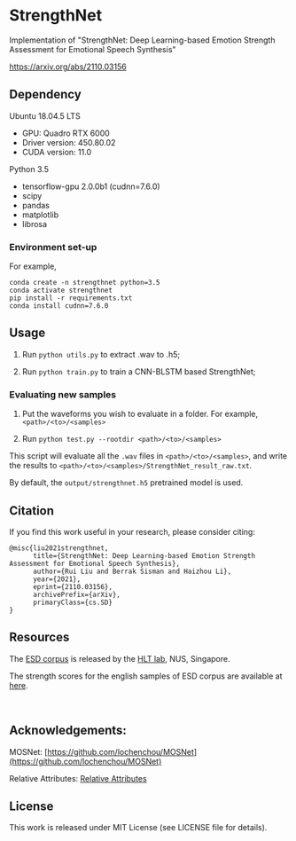 # StrengthNet
Implementation of  "StrengthNet: Deep Learning-based Emotion Strength Assessment for Emotional Speech Synthesis"

https://arxiv.org/abs/2110.03156


## Dependency
Ubuntu 18.04.5 LTS

- GPU: Quadro RTX 6000
- Driver version: 450.80.02
- CUDA version: 11.0

Python 3.5
- tensorflow-gpu 2.0.0b1 (cudnn=7.6.0)
- scipy
- pandas
- matplotlib
- librosa

### Environment set-up
For example,
```
conda create -n strengthnet python=3.5
conda activate strengthnet
pip install -r requirements.txt
conda install cudnn=7.6.0
```

## Usage
  
1. Run `python utils.py` to extract .wav to .h5;

2. Run `python train.py` to train a CNN-BLSTM based StrengthNet;
 
 
 

### Evaluating new samples

1. Put the waveforms you wish to evaluate in a folder. For example, `<path>/<to>/<samples>`

2. Run `python test.py --rootdir <path>/<to>/<samples>`

This script will evaluate all the `.wav` files in `<path>/<to>/<samples>`, and write the results to `<path>/<to>/<samples>/StrengthNet_result_raw.txt`. 

By default, the `output/strengthnet.h5` pretrained model is used.


## Citation

If you find this work useful in your research, please consider citing:
```
@misc{liu2021strengthnet,
      title={StrengthNet: Deep Learning-based Emotion Strength Assessment for Emotional Speech Synthesis}, 
      author={Rui Liu and Berrak Sisman and Haizhou Li},
      year={2021},
      eprint={2110.03156},
      archivePrefix={arXiv},
      primaryClass={cs.SD}
}
```
 
  

## Resources

The [ESD corpus](https://github.com/HLTSingapore/Emotional-Speech-Data) is released by the [HLT lab](https://www.eng.nus.edu.sg/ece/hlt/), NUS, Singapore.<br>

The strength scores for the english samples of ESD corpus are available at [here](https://github.com/ttslr/StrengthNet/blob/main/Score_List.csv).

<br>


## Acknowledgements:

MOSNet: [https://github.com/lochenchou/MOSNet](https://github.com/lochenchou/MOSNet)

Relative Attributes: [Relative Attributes](https://github.com/chaitanya100100/Relative-Attributes-Zero-Shot-Learning)


## License

This work is released under MIT License (see LICENSE file for details).
